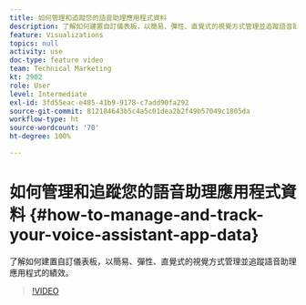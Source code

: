 ```yaml
---
title: 如何管理和追蹤您的語音助理應用程式資料
description: 了解如何建置自訂儀表板，以簡易、彈性、直覺式的視覺方式管理並追蹤語音助理應用程式的績效。
feature: Visualizations
topics: null
activity: use
doc-type: feature video
team: Technical Marketing
kt: 2902
role: User
level: Intermediate
exl-id: 3fd55eac-e485-41b9-9178-c7add90fa292
source-git-commit: 812184643b5c4a5c01dea2b2f49b57049c1805da
workflow-type: ht
source-wordcount: '70'
ht-degree: 100%

---
```


# 如何管理和追蹤您的語音助理應用程式資料 {#how-to-manage-and-track-your-voice-assistant-app-data}

了解如何建置自訂儀表板，以簡易、彈性、直覺式的視覺方式管理並追蹤語音助理應用程式的績效。

>[!VIDEO](https://video.tv.adobe.com/v/27224/?quality=12&learn=on)
